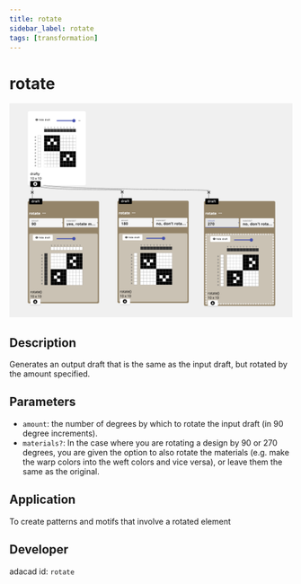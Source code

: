 ```yaml
---
title: rotate
sidebar_label: rotate
tags: [transformation]
---
```

# rotate
![file](./img/rotate.png)


## Description
Generates an output draft that is the same as the input draft, but rotated by the amount specified. 


## Parameters
- `amount`: the number of degrees by which to rotate the input draft (in 90 degree increments). 
- `materials?`: In the case where you are rotating a design by 90 or 270 degrees, you are given the option to also rotate the materials (e.g. make the warp colors into the weft colors and vice versa), or leave them the same as the original. 

## Application
To create patterns and motifs that involve a rotated element

## Developer
adacad id: `rotate`

